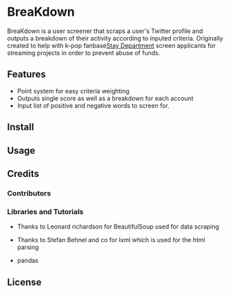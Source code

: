 # BreaKdown
BreaKdown is a user screener that scraps a user's Twitter profile and outputs a breakdown of their activity according to inputed criteria. Originally created to help with k-pop fanbase[Stay Department](staydepartment.com) screen applicants for streaming projects in order to prevent abuse of funds.

## Features
- Point system for easy criteria weighting
- Outputs single score as well as a breakdown for each account
- Input list of positive and negative words to screen for.

## Install

## Usage

## Credits
### Contributors
### Libraries and Tutorials
- Thanks to Leonard richardson for BeautifulSoup used for data scraping
- Thanks to Stefan Behnel and co for lxml which is used for the html parsing


- pandas
## License


